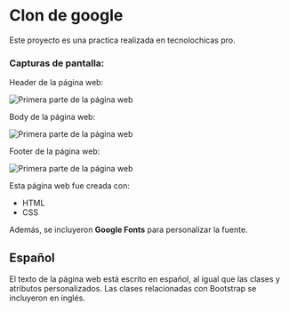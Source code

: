 # Clon de google

Este proyecto es una practica realizada en tecnolochicas pro. 
### Capturas de pantalla:

Header de la página web:

![Primera parte de la página web](imagenes/header.png)



Body de la página web:

![Primera parte de la página web](imagenes/body.png)

Footer de la página web:

![Primera parte de la página web](imagenes/footer.png)



Esta página web fue creada con:

* HTML
* CSS


Además, se incluyeron **Google Fonts** para personalizar la fuente.

## Español

El texto de la página web está escrito en español, al igual que las clases y atributos personalizados. Las clases relacionadas con Bootstrap se incluyeron en inglés.




